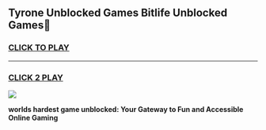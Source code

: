 
## Tyrone Unblocked Games Bitlife Unblocked Games👋
<h3>
<a href="https://premium.freeplayer.one?title=Tyrone_Unblocked_Games_Bitlife&ref=16F">CLICK TO PLAY</a></h3>
<hr>

<h3>
<a href="https://premium.freeplayer.one?title=Tyrone_Unblocked_Games_Bitlife&ref=16F">CLICK 2 PLAY</a>
  
</h3>

<a href="https://premium.freeplayer.one?title=Tyrone_Unblocked_Games_Bitlife&ref=16F/"><img src="https://clearcache.store/games.png"></a>


**worlds hardest game unblocked: Your Gateway to Fun and Accessible Online Gaming**
